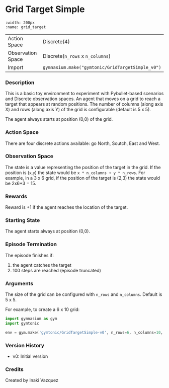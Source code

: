 # Grid Target Simple

```{figure} ./images/grid_target.gif 
:width: 200px
:name: grid_target
```


|   |   |
|---|---|
| Action Space | Discrete(4) |
| Observation Space | Discrete(`n_rows` x `n_columns`) |
| Import | `gymnasium.make("gymtonic/GridTargetSimple_v0")` | 


### Description
This is a basic toy environment to experiment with Pybullet-based scenarios and Discrete observation spaces. An agent that moves on a grid to reach a target that appears at random positions. The number of columns (along axis X) and rows (along axis Y) of the grid is configurable (default is 5 x 5).

The agent always starts at position (0,0) of the grid.

### Action Space
There are four discrete actions available: go North, Soutch, East and West.

### Observation Space
The state is a value representing the position of the target in the grid. If the position is (`x`,`y`) the state would be `x * n_columns + y * n_rows`. For example, in a 3 x 6 grid, if the position of the target is (2,3) the state would be 2x6+3 = 15. 

### Rewards
Reward is +1 if the agent reaches the location of the target.

### Starting State
The agent starts always at position (0,0).

### Episode Termination
The episode finishes if:
1) the agent catches the target
2) 100 steps are reached (episode truncated)

### Arguments
The size of the grid can be configured with `n_rows` and `n_columns`. Default is 5 x 5.

For example, to create a 6 x 10 grid:
```python
import gymnasium as gym
import gymtonic

env = gym.make('gymtonic/GridTargetSimple-v0', n_rows=6, n_columns=10, render_mode='human')
```

### Version History
- v0: Initial version

<!-- ### References -->

### Credits
Created by Inaki Vazquez
